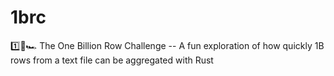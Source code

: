 # 1brc
1️⃣🐝🏎️ The One Billion Row Challenge -- A fun exploration of how quickly 1B rows from a text file can be aggregated with Rust
